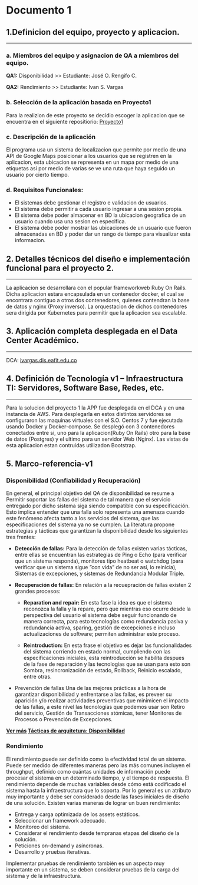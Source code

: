
# Documento 1

## 1.Definicion del equipo, proyecto y aplicacion.
___

### a. Miembros del equipo y asignacion de QA a miembros del equipo.

**QA1:** Disponibilidad >> Estudiante: José O. Rengifo C.

**QA2:** Rendimiento >> Estudiante: Ivan S. Vargas


### b. Selección de la aplicación basada en Proyecto1

Para la realizion de este proyecto se decidio escoger la aplicacion que se encuentra en el siguiente repositiorio: [Proyecto1](https://github.com/santi2196/TopicosTelematicaP1 "Proyecto TET 1")

### c. Descripción de la aplicación
El programa usa un sistema de localizacion que permite por medio de una API de Google Maps posicionar a los usuarios que se registren en la aplicacion, esta ubicacion se representa en un mapa por medio de una etiquetas asi por medio de varias se ve una ruta que haya seguido un usuario por cierto tiempo.

### d. Requisitos Funcionales:

- El sistemas debe gestionar el registro e validacion de usuarios.
- El sistema debe permitir a cada usuario ingresar a una sesion propia.
- El sistema debe poder almacenar en BD la ubicacion geografica de un usuario 		      cuando usa una sesion en especifica.
- El sistema debe poder mostrar las ubicaciones de un usuario que fueron almacenadas en BD y poder dar un rango de tiempo para visualizar esta informacion.

## 2. Detalles técnicos del diseño e implementación funcional para el proyecto 2.
---

La aplicacion se desarrollara con el popular frameworkweb Ruby On Rails. Dicha aplicacion estara encapsulada en un contenedor docker, el cual se encontrara contiguo a otros dos contenedores, quienes contendran la base de datos y nginx (Proxy inverso). La orquestacion de dichos contenedores sera dirigida por Kubernetes para permitir que la aplicacion sea escalable.

## 3. Aplicación completa desplegada en el Data Center Académico.
---

DCA: [ivargas.dis.eafit.edu.co](ivargas1.dis.eafit.edu.co "Aplicacion desplegada en el DCA")

## 4. Definición de Tecnología v1 – Infraestructura TI: Servidores, Software Base, Redes, etc.
---

Para la solucion del proyecto 1 la APP fue desplegada en el DCA y en una instancia de AWS. Para desplegarla en estos distintos servidores se configuraron las maquinas virtuales con el S.O. Centos 7 y fue ejecutada usando Docker y Docker-compose. Se desplegó con 3 contenedores conectados entre si, uno para la aplicacion(Ruby On Rails) otro para la base de datos (Postgres) y el ultimo para un servidor Web (Nginx). Las vistas de esta aplicacion estan contruidas utilizadon Bootstrap.

## 5. Marco-referencia-v1


### Disponibilidad (Confiabilidad y Recuperación)

En general, el principal objetivo del QA de disponibilidad se resume a Permitir soportar las fallas del sistema de tal manera que el servicio entregado por dicho sistema siga siendo compatible con su especificación. Esto implica entender que una falla solo representa una amenaza cuando este fenómeno afecta tanto a los servicios del sistema, que las especificaciones del sistema ya no se cumplen. La literatura propone estrategias y tácticas que garantizan la disponibilidad desde los siguientes tres frentes:

- **Detección de fallas:** Para la detección de fallas existen varias tácticas, entre ellas se encuentran las estrategias de Ping o Echo (para verificar que un sistema responda), monitores tipo heatbeat o watchdog (para verificar que un sistema sigue ”con vida” de no ser así, lo reinicia), Sistemas de excepciones, y sistemas de Redundancia Modular Triple.

- **Recuperación de fallas:** En relación a la recuepración de fallas existen 2 grandes procesos:

	* **Reparation and repair:** En esta fase la idea es que el sistema reconozca la falla y la repare, pero que mientras eso ocurre desde la perspectiva del usuario el sistema debe seguir funcionando de manera correcta, para esto tecnologías como redundancia pasiva y redundancia activa, sparing, gestión de excepciones e incluso actualizaciones de software; permiten administrar este proceso.

	* **Reintroduction:** En esta frase el objetivo es dejar las funcionalidades del sistema corriendo en estado normal, cumpliendo con las especificaciones iniciales, esta reintroducción se habilita despues de la fase de reparación y las tecnologías que se usan para esto son Sombra, resincronización de estado, Rollback, Reinicio escalado, entre otras.

- Prevención de fallas Una de las mejores prácticas a la hora de garantizar disponibilidad y enfrentarse a las fallas, es preveer su aparición y/o realizar actividades preventivas que minimicen el impacto de las fallas, a este nivel las tecnologías que podemos usar son Retiro del servicio, Gestión de Transacciones atómicas, tener Monitores de Procesos o Prevención de Excepciones.
  
  
  
  
**[Ver más](https://www.semanticscholar.org/paper/Realizing-and-Refining-Architectural-Tactics-%3A-Scott/5840ae598740c6dbfb69dc3ce30f43efa23ef9b9) [Tácticas de arquitetura: Disponibilidad](https://profesores.virtual.uniandes.edu.co/~isis2503/dokuwiki/lib/exe/fetch.php?media=principal:modulo10-disponibilidad.pdf)**

### Rendimiento
El rendimiento puede ser definido como la efectividad total de un sistema. Puede ser medido de diferentes maneras pero las más comunes incluyen el throughput, definido como cuántas unidades de información puede procesar el sistema en un determinado tiempo, y el tiempo de respuesta. El rendimiento depende de muchas variables desde cómo está codificado el sistema hasta la infraestructura que lo soporta. Por lo general es un atributo muy importante y debe ser considerado desde las fases iniciales de diseño de una solución. Existen varias maneras de lograr un buen rendimiento:

- Entrega y carga optimizada de los assets estáticos.
- Seleccionar un framework adecuado.
- Monitoreo del sistema.
- Considerar el rendimiento desde tempranas etapas del diseño de la solución.
- Peticiones on-demand y asíncronas.
- Desarrollo y pruebas iterativas.

Implementar pruebas de rendimiento también es un aspecto muy importante en un sistema, se deben considerar pruebas de la carga del sistema y de la infraestructura.

